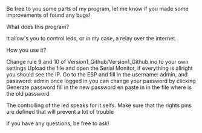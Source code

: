 Be free to you some parts of my program,
let me know if you made some improvements of found any bugs!

What does this program?

  It allow's you to control leds, or in my case, a relay over the internet.

How you use it?

  Change rule 9 and 10 of Version1_Github/Version1_Github.ino to your own settings
  Upload the file and open the Serial Monitor, if everything is allright you should see the IP.
  Go to the ESP and fill in the username: admin, and password: admin
  once logged in you can change your password by clicking Generate password
  fill in the new password en paste in in the file where is the old password
  
  The controlling of the led speaks for it selfs. Make sure that the rights pins are defined
  that will prevent a lot of trouble

If you have any questions, be free to ask!

